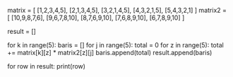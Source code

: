 matrix = [
    [1,2,3,4,5],
    [2,1,3,4,5],
    [3,2,1,4,5],
    [4,3,2,1,5],
    [5,4,3,2,1]
]
matrix2 = [
    [10,9,8,7,6],
    [9,6,7,8,10],
    [8,7,6,9,10],
    [7,6,8,9,10],
    [6,7,8,9,10]
]

result = []

for k in range(5):
    baris = []
    for j in range(5):
        total = 0
        for z in range(5):
            total += matrix[k][z] * matrix2[z][j]
        baris.append(total)
    result.append(baris)

for row in result:
    print(row)
